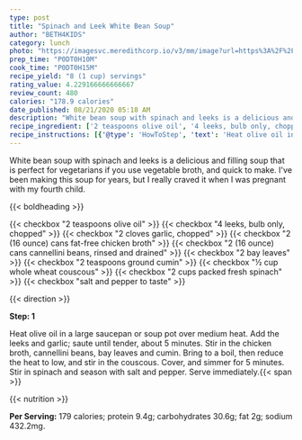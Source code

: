```yaml
---
type: post
title: "Spinach and Leek White Bean Soup"
author: "BETH4KIDS"
category: lunch
photo: "https://imagesvc.meredithcorp.io/v3/mm/image?url=https%3A%2F%2Fimages.media-allrecipes.com%2Fuserphotos%2F54311.jpg"
prep_time: "P0DT0H10M"
cook_time: "P0DT0H15M"
recipe_yield: "8 (1 cup) servings"
rating_value: 4.229166666666667
review_count: 480
calories: "178.9 calories"
date_published: 08/21/2020 05:18 AM
description: "White bean soup with spinach and leeks is a delicious and filling soup that is perfect for vegetarians if you use vegetable broth, and quick to make. I've been making this soup for years, but I really craved it when I was pregnant with my fourth child."
recipe_ingredient: ['2 teaspoons olive oil', '4 leeks, bulb only, chopped', '2 cloves garlic, chopped', '2 (16 ounce) cans fat-free chicken broth', '2 (16 ounce) cans cannellini beans, rinsed and drained', '2 bay leaves', '2 teaspoons ground cumin', '½ cup whole wheat couscous', '2 cups packed fresh spinach', 'salt and pepper to taste']
recipe_instructions: [{'@type': 'HowToStep', 'text': 'Heat olive oil in a large saucepan or soup pot over medium heat. Add the leeks and garlic; saute until tender, about 5 minutes. Stir in the chicken broth, cannellini beans, bay leaves and cumin. Bring to a boil, then reduce the heat to low, and stir in the couscous. Cover, and simmer for 5 minutes. Stir in spinach and season with salt and pepper. Serve immediately.\n'}]
---
```


White bean soup with spinach and leeks is a delicious and filling soup that is perfect for vegetarians if you use vegetable broth, and quick to make. I've been making this soup for years, but I really craved it when I was pregnant with my fourth child. 

{{< boldheading >}}

{{< checkbox "2 teaspoons olive oil" >}}
{{< checkbox "4  leeks, bulb only, chopped" >}}
{{< checkbox "2 cloves garlic, chopped" >}}
{{< checkbox "2 (16 ounce) cans fat-free chicken broth" >}}
{{< checkbox "2 (16 ounce) cans cannellini beans, rinsed and drained" >}}
{{< checkbox "2  bay leaves" >}}
{{< checkbox "2 teaspoons ground cumin" >}}
{{< checkbox "½ cup whole wheat couscous" >}}
{{< checkbox "2 cups packed fresh spinach" >}}
{{< checkbox "salt and pepper to taste" >}}


{{< direction >}}

**Step: 1**

Heat olive oil in a large saucepan or soup pot over medium heat. Add the leeks and garlic; saute until tender, about 5 minutes. Stir in the chicken broth, cannellini beans, bay leaves and cumin. Bring to a boil, then reduce the heat to low, and stir in the couscous. Cover, and simmer for 5 minutes. Stir in spinach and season with salt and pepper. Serve immediately.{{< span >}}

{{< nutrition >}}

**Per Serving:** 179 calories; protein 9.4g; carbohydrates 30.6g; fat 2g; sodium 432.2mg.